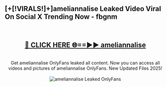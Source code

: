 <h2>[+[!VIRALS!]+]ameliannalise Leaked Video Viral On Social X Trending Now - fbgnm</h2>
<br>
<div align="center">
<h2><a href="https://libra.edu.pl?ameliannalise" rel="nofollow">🔴 CLICK HERE 🌐==►► ameliannalise</a></h2>
<br>
Get ameliannalise OnlyFans leaked all content. Now you can access all videos and pictures of ameliannalise OnlyFans. New Updated Files 2025!
<br>
<br>
<a href="https://libra.edu.pl?ameliannalise" rel="nofollow" data-target="animated-image.originalLink"><img src="https://i.ibb.co.com/WyWwxjT/player-gif2.gif" alt="ameliannalise Leaked OnlyFans" style="max-width: 100%; display: inline-block;" data-target="animated-image.originalImage"></a>
</div>
<br>